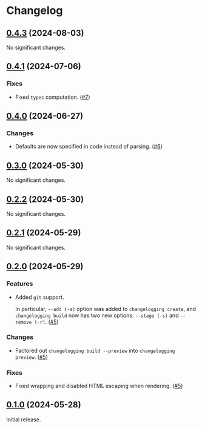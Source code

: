 # Changelog

<!-- changelogging: start -->

## [0.4.3](https://github.com/nekitdev/changelogging/tree/v0.4.3) (2024-08-03)

No significant changes.

## [0.4.1](https://github.com/nekitdev/changelogging/tree/v0.4.1) (2024-07-06)

### Fixes

- Fixed `types` computation. ([#7](https://github.com/nekitdev/changelogging/pull/7))

## [0.4.0](https://github.com/nekitdev/changelogging/tree/v0.4.0) (2024-06-27)

### Changes

- Defaults are now specified in code instead of parsing.
  ([#6](https://github.com/nekitdev/changelogging/pull/6))

## [0.3.0](https://github.com/nekitdev/changelogging/tree/v0.3.0) (2024-05-30)

No significant changes.

## [0.2.2](https://github.com/nekitdev/changelogging/tree/v0.2.2) (2024-05-30)

No significant changes.

## [0.2.1](https://github.com/nekitdev/changelogging/tree/v0.2.1) (2024-05-29)

No significant changes.

## [0.2.0](https://github.com/nekitdev/changelogging/tree/v0.2.0) (2024-05-29)

### Features

- Added `git` support.

  In particular, `--add (-a)` option was added to `changelogging create`,
  and `changelogging build` now has two new options: `--stage (-s)` and `--remove (-r)`.
  ([#5](https://github.com/nekitdev/changelogging/pull/5))

### Changes

- Factored out `changelogging build --preview` into `changelogging preview`.
  ([#5](https://github.com/nekitdev/changelogging/pull/5))

### Fixes

- Fixed wrapping and disabled HTML escaping when rendering.
  ([#5](https://github.com/nekitdev/changelogging/pull/5))

## [0.1.0](https://github.com/nekitdev/changelogging/tree/v0.1.0) (2024-05-28)

Initial release.
